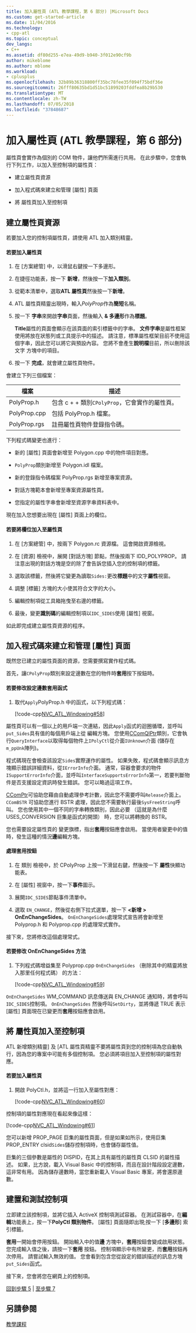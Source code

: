 ```yaml
---
title: 加入屬性頁 (ATL 教學課程，第 6 部分) |Microsoft Docs
ms.custom: get-started-article
ms.date: 11/04/2016
ms.technology:
- cpp-atl
ms.topic: conceptual
dev_langs:
- C++
ms.assetid: df80d255-e7ea-49d9-b940-3f012e90cf9b
author: mikeblome
ms.author: mblome
ms.workload:
- cplusplus
ms.openlocfilehash: 32b89b36318800ff35bc78fee35f094f75bdf36e
ms.sourcegitcommit: 26fff80635bd1d51bc51899203fddfea8b29b530
ms.translationtype: MT
ms.contentlocale: zh-TW
ms.lasthandoff: 07/05/2018
ms.locfileid: "37848687"
---
```

# <a name="adding-a-property-page-atl-tutorial-part-6"></a>加入屬性頁 (ATL 教學課程，第 6 部分)
屬性頁會實作為個別的 COM 物件，讓他們所需進行共用。 在此步驟中，您會執行下列工作，以加入至控制項的屬性頁：  
  
-   建立屬性頁資源  
  
-   加入程式碼來建立和管理 [屬性] 頁面  
  
-   將 屬性頁加入至控制項  
  
## <a name="creating-the-property-page-resource"></a>建立屬性頁資源  
 若要加入您的控制項屬性頁，請使用 ATL 加入類別精靈。  
  
#### <a name="to-add-a-property-page"></a>若要加入屬性頁  
  
1.  在 [方案總管] 中，以滑鼠右鍵按一下多邊形。  
  
2.  在捷徑功能表，按一下 **新增**，然後按一下**加入類別**。  
  
3.  從範本清單中，選取**ATL 屬性頁**然後按一下**新增**。  
  
4.  ATL 屬性頁精靈出現時，輸入*PolyProp*作為**簡短**名稱。  
  
5.  按一下 **字串**來開啟**字串**頁面，然後輸入 **& 多邊形**作為**標題**。  
  
     **Title**屬性的頁面會顯示在該頁面的索引標籤中的字串。 **文件字串**是屬性框架使用將放在狀態列或工具提示中的描述。 請注意，標準屬性框架目前不使用這個字串，因此您可以將它與預設內容。 您將不會產生**說明檔**目前，所以刪除該文字 方塊中的項目。  
  
6.  按一下 **完成**，就會建立屬性頁物件。  
  
 會建立下列三個檔案：  
  
|檔案|描述|  
|----------|-----------------|  
|PolyProp.h|包含 c + + 類別`CPolyProp`，它會實作的屬性頁。|  
|PolyProp.cpp|包括 PolyProp.h 檔案。|  
|PolyProp.rgs|註冊屬性頁物件登錄指令碼。|  
  
 下列程式碼變更也進行：  
  
-   新的 [屬性] 頁面會新增至 Polygon.cpp 中的物件項目對應。  
  
-   `PolyProp`類別新增至 Polygon.idl 檔案。  
  
-   新的登錄指令碼檔案 PolyProp.rgs 新增至專案資源。  
  
-   對話方塊範本會新增至專案資源屬性頁。  
  
-   您指定的屬性字串會新增至資源字串資料表中。  
  
 現在加入您想要出現在 [屬性] 頁面上的欄位。  
  
#### <a name="to-add-fields-to-the-property-page"></a>若要將欄位加入至屬性頁  
  
1.  在 [方案總管] 中，按兩下 Polygon.rc 資源檔。 這會開啟資源檢視。  
  
2.  在 [資源] 檢視中，展開 [對話方塊] 節點，然後按兩下 IDD_POLYPROP。 請注意出現的對話方塊是空的除了會告訴您插入您的控制項的標籤。  
  
3.  選取該標籤，然後將它變更為讀取`Sides:`更改**標題**中的文字**屬性**視窗。  
  
4.  調整 [標籤] 方塊的大小使其符合文字的大小。  
  
5.  編輯控制項從工具箱拖曳至右邊的標籤。  
  
6.  最後，變更**識別碼**的編輯控制項以`IDC_SIDES`使用 [屬性] 視窗。  
  
 如此即完成建立屬性頁資源的程序。  
  
## <a name="adding-code-to-create-and-manage-the-property-page"></a>加入程式碼來建立和管理 [屬性] 頁面  
 既然您已建立的屬性頁面的資源，您需要撰寫實作程式碼。  
  
 首先，讓`CPolyProp`類別來設定邊數在您的物件時**套用**按下按鈕時。  
  
#### <a name="to-modify-the-apply-function-to-set-the-number-of-sides"></a>若要修改設定邊數套用函式  
  
1.  取代`Apply`PolyProp.h 中的函式，以下列程式碼：  
  
     [!code-cpp[NVC_ATL_Windowing#58](../atl/codesnippet/cpp/adding-a-property-page-atl-tutorial-part-6_1.h)]  
  
 屬性頁可以有一個以上的用戶端一次連結，因此`Apply`函式的迴圈循環，並呼叫`put_Sides`具有值的每個用戶端上從 編輯方塊。 您使用[CComQIPtr](../atl/reference/ccomqiptr-class.md)類別，它會執行`QueryInterface`以取得每個物件上`IPolyCtl`從介面`IUnknown`介面 (儲存在`m_ppUnk`陣列)。  
  
 程式碼現在會檢查該設定`Sides`實際運作的屬性。 如果失敗，程式碼會顯示訊息方塊顯示錯誤詳細資料，從`IErrorInfo`介面。 通常，容器會要求的物件`ISupportErrorInfo`介面，並呼叫`InterfaceSupportsErrorInfo`第一，若要判斷物件是否支援設定資訊時發生錯誤。 您可以略過這項工作。  
  
 [CComPtr](../atl/reference/ccomptr-class.md)可協助您藉由自動處理參考計數，因此您不需要呼叫`Release`介面上。 `CComBSTR` 可協助您進行 BSTR 處理，因此您不需要執行最後`SysFreeString`呼叫。 您也使用其中一個不同的字串轉換類別，因此必要 （這就是為什麼 USES_CONVERSION 巨集是函式的開頭） 時，您可以將轉換的 BSTR。  
  
 您也需要設定屬性頁的 變更旗標，指出**套用**按鈕應會啟用。 當使用者變更中的值時，發生這種的情況**邊**編輯方塊。  
  
#### <a name="to-handle-the-apply-button"></a>處理套用按鈕  
  
1.  在 類別 檢視中，於 CPolyProp 上按一下滑鼠右鍵，然後按一下 **屬性**快顯功能表。  
  
2.  在 [屬性] 視窗中，按一下**事件**圖示。  
  
3.  展開`IDC_SIDES`節點事件清單中。  
  
4.  選取  `EN_CHANGE`，然後從右側下拉式選單，按一下  **\<新增 > OnEnChangeSides**。 `OnEnChangeSides`處理常式宣告將會新增至 Polyprop.h 和 Polyprop.cpp 的處理常式實作。  
  
 接下來，您將修改這個處理常式。  
  
#### <a name="to-modify-the-onenchangesides-method"></a>若要修改 OnEnChangeSides 方法  
  
1.  下列程式碼增益集至 Polyprop.cpp `OnEnChangeSides` （刪除其中的精靈將放入那里任何程式碼） 的方法：  
  
     [!code-cpp[NVC_ATL_Windowing#59](../atl/codesnippet/cpp/adding-a-property-page-atl-tutorial-part-6_2.cpp)]  
  
 `OnEnChangeSides` WM_COMMAND 訊息傳送與 EN_CHANGE 通知時，將會呼叫`IDC_SIDES`控制項。 `OnEnChangeSides` 然後呼叫`SetDirty`，並將傳遞 TRUE 表示 [屬性] 頁面現在已變更而**套用**按鈕應會啟用。  
  
## <a name="adding-the-property-page-to-the-control"></a>將 屬性頁加入至控制項  
 ATL 新增類別精靈] 及 [ATL 屬性頁精靈不要將屬性頁到您的控制項為您自動執行，因為您的專案中可能有多個控制項。 您必須將項目加入至控制項的屬性對應。  
  
#### <a name="to-add-the-property-page"></a>若要加入屬性頁  
  
1.  開啟 PolyCtl.h，並將這一行加入至屬性對應：  
  
     [!code-cpp[NVC_ATL_Windowing#60](../atl/codesnippet/cpp/adding-a-property-page-atl-tutorial-part-6_3.h)]  
  
 控制項的屬性對應現在看起來像這樣：  
  
 [!code-cpp[NVC_ATL_Windowing#61](../atl/codesnippet/cpp/adding-a-property-page-atl-tutorial-part-6_4.h)]  
  
 您可以新增 PROP_PAGE 巨集的屬性頁面，但是如果如所示，使用巨集 PROP_ENTRY clsid`Sides`儲存控制項時，也會儲存屬性值。  
  
 巨集的三個參數是屬性的 DISPID，在其上具有屬性的屬性頁 CLSID 的屬性描述。 如果，比方說，載入 Visual Basic 中的控制項，而且在設計階段設定邊數，這非常有用。 因為儲存邊數時，當您重新載入 Visual Basic 專案，將會還原邊數。  
  
## <a name="building-and-testing-the-control"></a>建置和測試控制項  
 立即建立該控制項，並將它插入 ActiveX 控制項測試容器。 在測試容器中，在**編輯**功能表上，按一下**PolyCtl 類別物件**。 [屬性] 頁面隨即出現;按一下 [**多邊形**] 索引標籤。  
  
 **套用**一開始會停用按鈕。 開始輸入中的值**邊** 方塊中，**套用**按鈕會變成啟用狀態。 您完成輸入值之後，請按一下**套用** 按鈕。 控制項顯示中有所變更，而**套用**按鈕再次停用。 請嘗試輸入無效的值。 您會看到包含您從設定的錯誤描述的訊息方塊`put_Sides`函式。  
  
 接下來，您會將您在網頁上的控制項。  
  
 [回到步驟 5](../atl/adding-an-event-atl-tutorial-part-5.md) &#124; [至步驟 7](../atl/putting-the-control-on-a-web-page-atl-tutorial-part-7.md)  
  
## <a name="see-also"></a>另請參閱  
 [教學課程](../atl/active-template-library-atl-tutorial.md)

